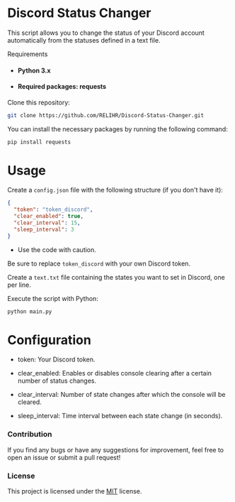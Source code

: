 # Discord Status Changer

This script allows you to change the status of your Discord account automatically from the statuses defined in a text file.

Requirements
- #### Python 3.x 

- #### Required packages: requests


Clone this repository:

```bash
git clone https://github.com/RELIHR/Discord-Status-Changer.git
```

You can install the necessary packages by running the following command:

```bash
pip install requests
```


# Usage

Create a `config.json` file with the following structure (if you don't have it):

```JSON
{
  "token": "token_discord",
  "clear_enabled": true,
  "clear_interval": 15,
  "sleep_interval": 3
}
```

- Use the code with caution.

Be sure to replace ``token_discord`` with your own Discord token.

Create a `text.txt` file containing the states you want to set in Discord, one per line.

Execute the script with Python:

```bash
python main.py
```

# Configuration

- token: Your Discord token.

- clear_enabled: Enables or disables console clearing after a certain number of status changes.

- clear_interval: Number of state changes after which the console will be cleared.
- sleep_interval: Time interval between each state change (in seconds).

### Contribution
If you find any bugs or have any suggestions for improvement, feel free to open an issue or submit a pull request!


### License

This project is licensed under the [MIT](https://choosealicense.com/licenses/mit/) license.
